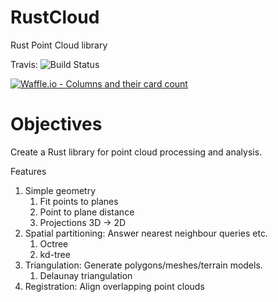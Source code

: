 # RustCloud
Rust Point Cloud library

Travis: ![Build Status](https://travis-ci.org/TheInnerLight/RustCloud.svg?branch=master)

[![Waffle.io - Columns and their card count](https://badge.waffle.io/TheInnerLight/RustCloud.png?columns=all)](https://waffle.io/TheInnerLight/RustCloud?utm_source=badge)

# Objectives

Create a Rust library for point cloud processing and analysis.

Features

1) Simple geometry
   1) Fit points to planes
   2) Point to plane distance
   3) Projections 3D -> 2D
2) Spatial partitioning: Answer nearest neighbour queries etc.
   1) Octree
   2) kd-tree
3) Triangulation: Generate polygons/meshes/terrain models.
   1) Delaunay triangulation
4) Registration: Align overlapping point clouds
